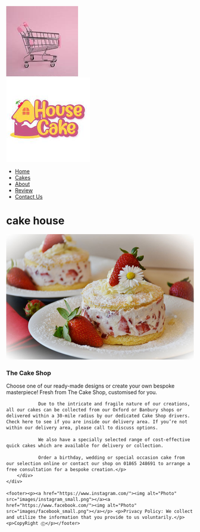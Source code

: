 <!DOCTYPE html>
<html lang="en">
<head>
    <meta charset="UTF-8">
    <title>Home</title>
    <link rel="stylesheet" href="Style.css">
</head>
<body>
    <div class="cart">
        <a href="showcart.php"> <img src="images/cart.jfif">
    </div>
    <div class="container">
        <div class="logo">    
            <a href="index.html" ><img alt="Photo" src="images/cakehouse.jfif"></a>
        </div>    
        <div class="nav">
            <ul>
                <li><a href="index.html">Home</a></li>
                <li><a href="seecakes.php">Cakes</a></li>
                <li><a href="about.html">About</a></li>
                <li><a href="topiclist.php">Review</a></li>
                <li><a href="contactUs.html">Contact Us</a> </li>
            </ul>
        </div>
        <h1>cake house</h1>
        <div div class="image1">
            <img alt="Photo" src="images/CreamStrawberryCakes.jpg">
        </div>
        <div class="content1">
            <h3>The Cake Shop</h3>
            <p>
                Choose one of our ready-made designs or create your own bespoke masterpiece! Fresh from The Cake Shop, customised for you.
                
                Due to the intricate and fragile nature of our creations, all our cakes can be collected from our Oxford or Banbury shops or delivered within a 30-mile radius by our dedicated Cake Shop drivers. Check here to see if you are inside our delivery area. If you’re not within our delivery area, please call to discuss options.
                
                We also have a specially selected range of cost-effective quick cakes which are available for delivery or collection.
                
                Order a birthday, wedding or special occasion cake from our selection online or contact our shop on 01865 248691 to arrange a free consultation for a bespoke creation.</p>
        </div>
    </div>

    <footer><p><a href="https://www.instagram.com/"><img alt="Photo" src="images/instagram_small.png"></a><a href="https://www.facebook.com/"><img alt="Photo" src="images/facebook_small.png"></a></p> <p>Privacy Policy: We collect and utilize the information that you provide to us voluntarily.</p><p>CopyRight Ⓒ</p></footer>

</body>  
  
</html>
